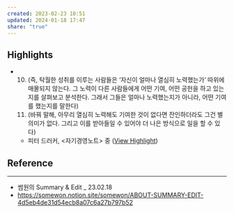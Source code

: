 ```yaml
---
created: 2023-02-23 10:51
updated: 2024-01-18 17:47
share: "true"
---
```


## Highlights
- 10. (즉, 탁월한 성취를 이루는 사람들은 ‘자신이 얼마나 열심히 노력했는가’ 따위에 매몰되지 않는다. 그 노력이 다른 사람들에게 어떤 기여, 어떤 공헌을 하고 있는지를 살펴보고 분석한다. 그래서 그들은 얼마나 노력했는지가 아니라, 어떤 기여를 했는지를 말한다)
  11. (바꿔 말해, 아무리 열심히 노력해도 기여한 것이 없다면 잔인하더라도 그건 별 의미가 없다. 그리고 이를 받아들일 수 있어야 더 나은 방식으로 일을 할 수 있다)
  - 피터 드러커, <자기경영노트> 중 ([View Highlight](https://read.readwise.io/read/01gsxxe3d8fz1ayy1bqbrbvcyx))


## Reference
---
- 썸원의 Summary & Edit _ 23.02.18
- https://somewon.notion.site/somewon/ABOUT-SUMMARY-EDIT-4d5eb4de31d54ecb8a07c6a27b797b52
